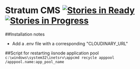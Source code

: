 # Stratum CMS [![Stories in Ready](https://badge.waffle.io/registercentrum/stratum-cms.png?label=ready&title=Ready)](http://waffle.io/registercentrum/stratum-cms) [![Stories in Progress](https://badge.waffle.io/registercentrum/stratum-cms.png?label=in+Progress&title=In%20Progress)](http://waffle.io/registercentrum/stratum-cms)



##Installation notes
* Add a .env file with a corresponding "CLOUDINARY_URL"

##Script for restarting iisnode application pool
`c:\windows\system32\inetsrv\appcmd recycle apppool /apppool.name:app_pool_name`
